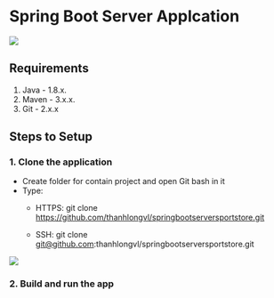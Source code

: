 # Spring Boot Server Applcation
<img src="https://huongdanjava.com/wp-content/uploads/2018/03/spring-boot-1.png">

## Requirements
1. Java - 1.8.x.
2. Maven - 3.x.x.
3. Git - 2.x.x


## Steps to Setup
### 1. Clone the application
* Create folder for contain project and open Git bash in it
* Type: 
  * HTTPS: git clone https://github.com/thanhlongvl/springbootserversportstore.git

  * SSH: git clone git@github.com:thanhlongvl/springbootserversportstore.git

<img src="https://ibb.co/Sf7QJXY">


### 2. Build and run the app
